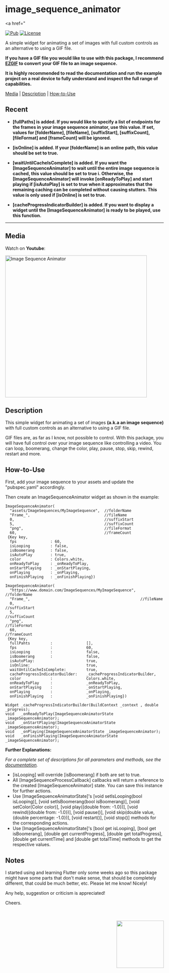 # image_sequence_animator

[comment]: <> (Badges)
<a href="


[![Pub](https://img.shields.io/pub/v/image_sequence_animator?color=g)](https://pub.dev/packages/image_sequence_animator)
[![License](https://img.shields.io/github/license/aliyigitbireroglu/flutter-image-sequence-animator?color=blue)](https://github.com/aliyigitbireroglu/flutter-image-sequence-animator/blob/master/LICENSE)

[comment]: <> (Introduction)
A simple widget for animating a set of images with full custom controls as an alternative to using a GIF file.

**If you have a GIF file you would like to use with this package, I recommend [EZGIF](https://ezgif.com/split) to convert your GIF file to an image
 sequence.**

**It is highly recommended to read the documentation and run the example project on a real device to fully understand and inspect the full range
 of capabilities.**

[comment]: <> (ToC)
[Media](#media) | [Description](#description) | [How-to-Use](#howtouse)

[comment]: <> (Recent)
## Recent
* **[fullPaths] is added. If you would like to specify a list of endpoints for the frames in your image sequence animator, use this value. If set, values for 
  [folderName], [fileName], [suffixStart], [suffixCount], [fileFormat] and [frameCount] will be ignored.**

* **[isOnline] is added. If your [folderName] is an online path, this value should be set to true.**
    
* **[waitUntilCacheIsComplete] is added. If you want the [ImageSequenceAnimator] to wait until the entire image sequence is cached, this value should be set
  to true i. Otherwise, the [ImageSequenceAnimator] will invoke [onReadyToPlay] and start playing if [isAutoPlay] is set to true when it approximates that the 
  remaining caching can be completed without causing stutters. This value is only used if [isOnline] is set to true.**
  
* **[cacheProgressIndicatorBuilder] is added. If you want to display a widget until the [ImageSequenceAnimator] is ready to be played, use this function.**
* * *


[comment]: <> (Media)
<a name="media"></a>
## Media

Watch on **Youtube**:

<a href="https://youtu.be/xZ9vdVkI4Vc">
   <img alt="Image Sequence Animator" src="https://www.cosmossoftware.coffee/Common/Portfolio/GIFs/FlutterImageSequenceAnimator.jpg" height="450" max-height="450"/>
</a>


[comment]: <> (Description)
<a name="description"></a>
## Description
This simple widget for animating a set of images **(a.k.a an image sequence)** with full custom controls as an alternative to using a GIF file.

GIF files are, as far as I know, not possible to control. With this package, you will have full control over your image sequence like controlling a
video. You can loop, boomerang, change the color, play, pause, stop, skip, rewind, restart and more. 


[comment]: <> (How-to-Use)
<a name="howtouse"></a>
## How-to-Use
First, add your image sequence to your assets and update the "pubspec.yaml" accordingly. 

Then create an ImageSequenceAnimator widget as shown in the example:

```
ImageSequenceAnimator(
  "assets/ImageSequences/MyImageSequence",  //folderName 
  "Frame_",                                 //fileName
  0,                                        //suffixStart
  5,                                        //suffixCount 
  "png",                                    //fileFormat 
  60,                                       //frameCount
 {Key key,
  fps               : 60,
  isLooping         : false,
  isBoomerang       : false,
  isAutoPlay        : true,
  color             : Colors.white,
  onReadyToPlay     : _onReadyToPlay,
  onStartPlaying    : _onStartPlaying,
  onPlaying         : _onPlaying,
  onFinishPlaying   : _onFinishPlaying})

ImageSequenceAnimator(
  "https://www.domain.com/ImageSequences/MyImageSequence",  //folderName 
  "Frame_",                                                 //fileName
  0,                                                        //suffixStart
  5,                                                        //suffixCount 
  "png",                                                    //fileFormat 
  60,                                                       //frameCount
 {Key key,
  fullPahts         :               [],  
  fps               :               60,
  isLooping         :               false,
  isBoomerang       :               false,
  isAutoPlay:                       true,
  isOnline:                         true,
  waitUntilCacheIsComplete:         true,
  cacheProgressIndicatorBuilder:    _cacheProgressIndicatorBuilder,
  color             :               Colors.white,
  onReadyToPlay     :               _onReadyToPlay,
  onStartPlaying    :               _onStartPlaying,
  onPlaying         :               _onPlaying,
  onFinishPlaying   :               _onFinishPlaying})
  
Widget _cacheProgressIndicatorBuilder(BuildContext _context , double _progress);  
void   _onReadyToPlay(ImageSequenceAnimatorState _imageSequenceAnimator);
void   _onStartPlaying(ImageSequenceAnimatorState _imageSequenceAnimator);
void   _onPlaying(ImageSequenceAnimatorState _imageSequenceAnimator);
void   _onFinishPlaying(ImageSequenceAnimatorState _imageSequenceAnimator); 
```

**Further Explanations:**

*For a complete set of descriptions for all parameters and methods, see the [documentation](https://pub.dev/documentation/image_sequence_animator/latest/).*

* [isLooping] will override [isBoomerang] if both are set to true.
* All [ImageSequenceProcessCallback] callbacks will return a reference to the created [ImageSequenceAnimator] state. You can save this instance for
 further actions.
* Use [ImageSequenceAnimatorState]'s 
[void setIsLooping(bool isLooping)], [void setIsBoomerang(bool isBoomerang)], [void setColor(Color color)], [void play({double from: -1.0})],
[void rewind({double from: -1.0})], [void pause()], [void skip(double value, {double percentage: -1.0})], [void restart()], [void stop()] 
methods for the corresponding actions.
* Use [ImageSequenceAnimatorState]'s [bool get isLooping], [bool get isBoomerang], [double get currentProgress], [double get totalProgress], 
[double get currentTime] and [double get totalTime] methods to get the respective values.


[comment]: <> (Notes)
## Notes
I started using and learning Flutter only some weeks ago so this package might have some parts that don't make sense, that should be completely 
different, that could be much better, etc. Please let me know! Nicely! 

Any help, suggestion or criticism is appreciated! 

Cheers.

[comment]: <> (CosmosSoftware)
<br><br>
<img align="right" src="https://www.cosmossoftware.coffee/Common/Images/CosmosSoftwareIconTransparent.png" width="150" height="150"/>
<br><br>
